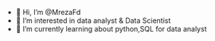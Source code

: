 - 👋 Hi, I’m @MrezaFd
- 👀 I’m interested in data analyst & Data Scientist
- 🌱 I’m currently learning about python,SQL for data analyst


